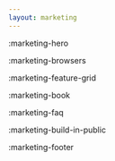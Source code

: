```yaml
---
layout: marketing
---
```


:marketing-hero

:marketing-browsers

:marketing-feature-grid

:marketing-book

:marketing-faq

:marketing-build-in-public

:marketing-footer